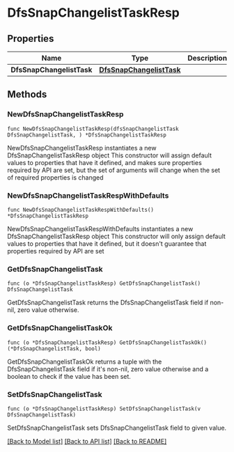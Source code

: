 # DfsSnapChangelistTaskResp

## Properties

Name | Type | Description | Notes
------------ | ------------- | ------------- | -------------
**DfsSnapChangelistTask** | [**DfsSnapChangelistTask**](DfsSnapChangelistTask.md) |  | 

## Methods

### NewDfsSnapChangelistTaskResp

`func NewDfsSnapChangelistTaskResp(dfsSnapChangelistTask DfsSnapChangelistTask, ) *DfsSnapChangelistTaskResp`

NewDfsSnapChangelistTaskResp instantiates a new DfsSnapChangelistTaskResp object
This constructor will assign default values to properties that have it defined,
and makes sure properties required by API are set, but the set of arguments
will change when the set of required properties is changed

### NewDfsSnapChangelistTaskRespWithDefaults

`func NewDfsSnapChangelistTaskRespWithDefaults() *DfsSnapChangelistTaskResp`

NewDfsSnapChangelistTaskRespWithDefaults instantiates a new DfsSnapChangelistTaskResp object
This constructor will only assign default values to properties that have it defined,
but it doesn't guarantee that properties required by API are set

### GetDfsSnapChangelistTask

`func (o *DfsSnapChangelistTaskResp) GetDfsSnapChangelistTask() DfsSnapChangelistTask`

GetDfsSnapChangelistTask returns the DfsSnapChangelistTask field if non-nil, zero value otherwise.

### GetDfsSnapChangelistTaskOk

`func (o *DfsSnapChangelistTaskResp) GetDfsSnapChangelistTaskOk() (*DfsSnapChangelistTask, bool)`

GetDfsSnapChangelistTaskOk returns a tuple with the DfsSnapChangelistTask field if it's non-nil, zero value otherwise
and a boolean to check if the value has been set.

### SetDfsSnapChangelistTask

`func (o *DfsSnapChangelistTaskResp) SetDfsSnapChangelistTask(v DfsSnapChangelistTask)`

SetDfsSnapChangelistTask sets DfsSnapChangelistTask field to given value.



[[Back to Model list]](../README.md#documentation-for-models) [[Back to API list]](../README.md#documentation-for-api-endpoints) [[Back to README]](../README.md)


